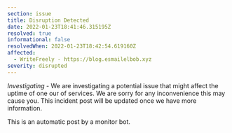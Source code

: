 ```yaml
---
section: issue
title: Disruption Detected
date: 2022-01-23T18:41:46.315195Z
resolved: true
informational: false
resolvedWhen: 2022-01-23T18:42:54.619160Z
affected:
  - WriteFreely - https://blog.esmailelbob.xyz
severity: disrupted
---
```

*Investigating* - We are investigating a potential issue that might affect the uptime of one our of services. We are sorry for any inconvenience this may cause you. This incident post will be updated once we have more information.

This is an automatic post by a monitor bot.
        